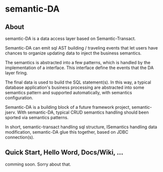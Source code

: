 # semantic-DA

## About
semantic-DA is a data access layer based on Semantic-Transact.

Semantic-DA can emit sql AST building / traveling events that let users have chances to organize updating data to inject the business semantics.

The semantics is abstracted into a few patterns, which is handled by the implementation of a interface. This interface define the events that the DA layer firing.

The final data is used to build the SQL statement(s). In this way, a typical database application's business processing are abstracted into some semantics pattern and supported automatically, with semantics configuration.

Semantic-DA is a building block of a future framework project, semantic-jserv. With semantic-DA, typical CRUD semantics handling should been sported via semantics patterns.

In short, semantic-transact handling sql structure, ISemantics handling data modification, semantic-DA glue this together, based on JDBC connection(s).

## Quick Start, Hello Word, Docs/Wiki, ...
comming soon. Sorry about that.
